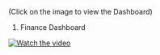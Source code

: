 (Click on the image to view the Dashboard)



1. Finance Dashboard

   
[![Watch the video](https://github.com/user-attachments/assets/63ed3976-4fda-4d8a-a3ce-4ee8125b56a2)](https://youtu.be/diXJULYgTRU)

